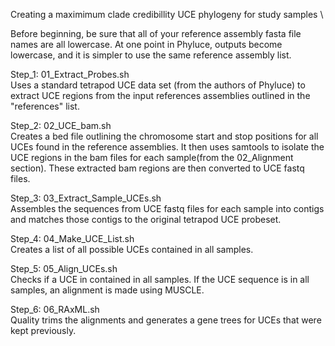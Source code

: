 Creating a maximimum clade credibillity UCE phylogeny for study samples \

Before beginning, be sure that all of your reference assembly fasta file names are all lowercase. 
At one point in Phyluce, outputs become lowercase, and it is simpler to use the same reference 
assembly list. 

Step_1: 01_Extract_Probes.sh \
Uses a standard tetrapod UCE data set (from the authors of Phyluce) to extract UCE regions 
from the input references assemblies outlined in the "references" list. 

Step_2: 02_UCE_bam.sh \
Creates a bed file outlining the chromosome start and stop positions for all UCEs found in 
the reference assemblies. It then uses samtools to isolate the UCE regions in the bam files for 
each sample(from the 02_Alignment section). These extracted bam regions are then converted to 
UCE fastq files. 

Step_3: 03_Extract_Sample_UCEs.sh \
Assembles the sequences from UCE fastq files for each sample into contigs and matches those 
contigs to the original tetrapod UCE probeset. 

Step_4: 04_Make_UCE_List.sh \
Creates a list of all possible UCEs contained in all samples. 

Step_5: 05_Align_UCEs.sh \
Checks if a UCE in contained in all samples. If the UCE sequence is in all samples, an alignment 
is made using MUSCLE. 

Step_6: 06_RAxML.sh \
Quality trims the alignments and generates a gene trees for UCEs that were kept previously.   

